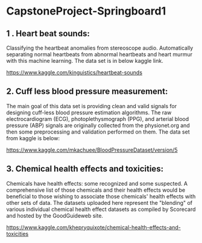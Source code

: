 # CapstoneProject-Springboard1

## 1 . Heart beat sounds: 
Classifying the heartbeat anomalies from stereoscope audio.  Automatically separating normal heartbeats from abnormal heartbeats and heart murmur with this machine learning. The data set is in below kaggle link.

https://www.kaggle.com/kinguistics/heartbeat-sounds

## 2.  Cuff less blood pressure measurement: 
The main goal of this data set is providing clean and valid signals for designing cuff-less blood pressure estimation algorithms. The raw electrocardiogram (ECG), photoplethysmograph (PPG), and arterial blood pressure (ABP) signals are originally collected from the physionet.org and then some preprocessing and validation performed on them. The data set from kaggle is below:

https://www.kaggle.com/mkachuee/BloodPressureDataset/version/5

## 3. Chemical health effects and toxicities: 
Chemicals have health effects: some recognized and some suspected. A comprehensive list of those chemicals and their health effects would be beneficial to those wishing to associate those chemicals' health effects with other sets of data. The datasets uploaded here represent the "blending" of various individual chemical health effect datasets as compiled by Scorecard and hosted by the GoodGuideweb site.

https://www.kaggle.com/khepryquixote/chemical-health-effects-and-toxicities
